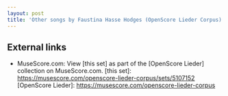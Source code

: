 ```yaml
---
layout: post
title: 'Other songs by Faustina Hasse Hodges (OpenScore Lieder Corpus)'
---
```


## External links

- MuseScore.com: View [this set] as part of the [OpenScore Lieder] collection on MuseScore.com.
[this set]: https://musescore.com/openscore-lieder-corpus/sets/5107152
[OpenScore Lieder]: https://musescore.com/openscore-lieder-corpus
